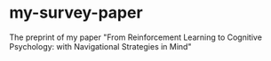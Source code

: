 # my-survey-paper
The preprint of my paper "From Reinforcement Learning to Cognitive Psychology: with Navigational Strategies in Mind"

